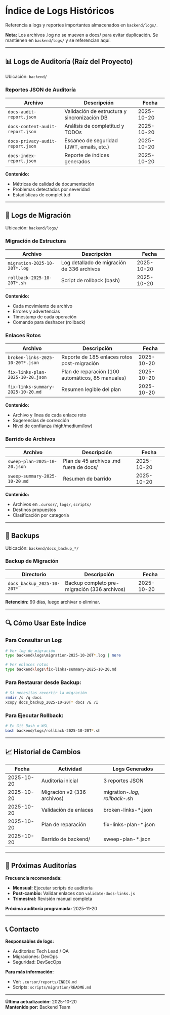 # Índice de Logs Históricos

Referencia a logs y reportes importantes almacenados en `backend/logs/`.

**Nota:** Los archivos .log no se mueven a docs/ para evitar duplicación. Se mantienen en `backend/logs/` y se referencian aquí.

---

## 📊 Logs de Auditoría (Raíz del Proyecto)

Ubicación: `backend/`

### Reportes JSON de Auditoría

| Archivo | Descripción | Fecha |
|---------|-------------|-------|
| `docs-audit-report.json` | Validación de estructura y sincronización DB | 2025-10-20 |
| `docs-content-audit-report.json` | Análisis de completitud y TODOs | 2025-10-20 |
| `docs-privacy-audit-report.json` | Escaneo de seguridad (JWT, emails, etc.) | 2025-10-20 |
| `docs-index-report.json` | Reporte de índices generados | 2025-10-20 |

**Contenido:**
- Métricas de calidad de documentación
- Problemas detectados por severidad
- Estadísticas de completitud

---

## 🔄 Logs de Migración

Ubicación: `backend/logs/`

### Migración de Estructura

| Archivo | Descripción | Fecha |
|---------|-------------|-------|
| `migration-2025-10-20T*.log` | Log detallado de migración de 336 archivos | 2025-10-20 |
| `rollback-2025-10-20T*.sh` | Script de rollback (bash) | 2025-10-20 |

**Contenido:**
- Cada movimiento de archivo
- Errores y advertencias
- Timestamp de cada operación
- Comando para deshacer (rollback)

### Enlaces Rotos

| Archivo | Descripción | Fecha |
|---------|-------------|-------|
| `broken-links-2025-10-20T*.json` | Reporte de 185 enlaces rotos post-migración | 2025-10-20 |
| `fix-links-plan-2025-10-20.json` | Plan de reparación (100 automáticos, 85 manuales) | 2025-10-20 |
| `fix-links-summary-2025-10-20.md` | Resumen legible del plan | 2025-10-20 |

**Contenido:**
- Archivo y línea de cada enlace roto
- Sugerencias de corrección
- Nivel de confianza (high/medium/low)

### Barrido de Archivos

| Archivo | Descripción | Fecha |
|---------|-------------|-------|
| `sweep-plan-2025-10-20.json` | Plan de 45 archivos .md fuera de docs/ | 2025-10-20 |
| `sweep-summary-2025-10-20.md` | Resumen de barrido | 2025-10-20 |

**Contenido:**
- Archivos en `.cursor/`, `logs/`, `scripts/`
- Destinos propuestos
- Clasificación por categoría

---

## 📁 Backups

Ubicación: `backend/docs_backup_*/`

### Backup de Migración

| Directorio | Descripción | Fecha |
|------------|-------------|-------|
| `docs_backup_2025-10-20T*` | Backup completo pre-migración (336 archivos) | 2025-10-20 |

**Retención:** 90 días, luego archivar o eliminar.

---

## 🔍 Cómo Usar Este Índice

### Para Consultar un Log:

```bash
# Ver log de migración
type backend\logs\migration-2025-10-20T*.log | more

# Ver enlaces rotos
type backend\logs\fix-links-summary-2025-10-20.md
```

### Para Restaurar desde Backup:

```bash
# Si necesitas revertir la migración
rmdir /s /q docs
xcopy docs_backup_2025-10-20T* docs /E /I
```

### Para Ejecutar Rollback:

```bash
# En Git Bash o WSL
bash backend/logs/rollback-2025-10-20T*.sh
```

---

## 📈 Historial de Cambios

| Fecha | Actividad | Logs Generados |
|-------|-----------|----------------|
| 2025-10-20 | Auditoría inicial | 3 reportes JSON |
| 2025-10-20 | Migración v2 (336 archivos) | migration-*.log, rollback-*.sh |
| 2025-10-20 | Validación de enlaces | broken-links-*.json |
| 2025-10-20 | Plan de reparación | fix-links-plan-*.json |
| 2025-10-20 | Barrido de backend/ | sweep-plan-*.json |

---

## 🎯 Próximas Auditorías

**Frecuencia recomendada:**
- **Mensual:** Ejecutar scripts de auditoría
- **Post-cambio:** Validar enlaces con `validate-docs-links.js`
- **Trimestral:** Revisión manual completa

**Próxima auditoría programada:** 2025-11-20

---

## 📞 Contacto

**Responsables de logs:**
- Auditorías: Tech Lead / QA
- Migraciones: DevOps
- Seguridad: DevSecOps

**Para más información:**
- Ver: `.cursor/reports/INDEX.md`
- Scripts: `scripts/migration/README.md`

---

**Última actualización:** 2025-10-20  
**Mantenido por:** Backend Team

